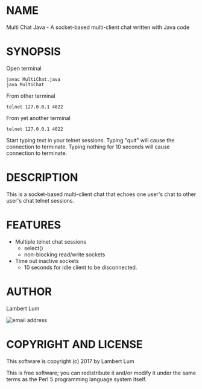 # NAME

Multi Chat Java - A socket-based multi-client chat written with Java code

# SYNOPSIS

Open terminal

    javac MultiChat.java
    java MultiChat

From other terminal

    telnet 127.0.0.1 4022

From yet another terminal

    telnet 127.0.0.1 4022

Start typing text in your telnet sessions. Typing "quit" will cause the connection to terminate. Typing nothing for 10 seconds will cause connection to terminate.

# DESCRIPTION

This is a socket-based multi-client chat that echoes one user's chat
to other user's chat telnet sessions.

# FEATURES

* Multiple telnet chat sessions
    * select()
    * non-blocking read/write sockets
* Time out inactive sockets
    * 10 seconds for idle client to be disconnected.

# AUTHOR

Lambert Lum

![email address](http://sjsutech.com/small_email.png)

# COPYRIGHT AND LICENSE

This software is copyright (c) 2017 by Lambert Lum

This is free software; you can redistribute it and/or modify it under the same terms as the Perl 5 programming language system itself.
